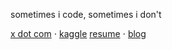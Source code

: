 sometimes i code,  sometimes i don't

[x dot com](https://x.com/CllTheCoder) ⋅ [kaggle](https://www.kaggle.com/carloscll) [resume](https://drive.google.com/file/d/1NKPD06HvXJD4xuCRSxOVXc62XiLO9JeG/view?usp=sharing) ⋅ [blog](https://cllspy.github.io/CllTorch-Blog/) 
